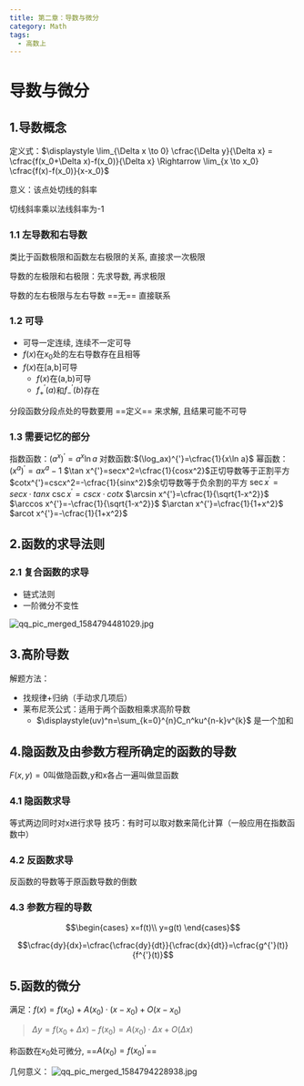 ```yaml
---
title: 第二章：导数与微分
category: Math
tags:
  - 高数上
---
```


# 导数与微分

## 1.导数概念

定义式：$\displaystyle \lim_{\Delta x \to 0} \cfrac{\Delta y}{\Delta x} = \cfrac{f(x_0+\Delta x)-f(x_0)}{\Delta x} \Rightarrow \lim_{x \to x_0} \cfrac{f(x)-f(x_0)}{x-x_0}$

意义：该点处切线的斜率

切线斜率乘以法线斜率为-1

### 1.1 左导数和右导数

类比于函数极限和函数左右极限的关系, 直接求一次极限

导数的左极限和右极限：先求导数, 再求极限

导数的左右极限与左右导数 ==无== 直接联系

### 1.2 可导

- 可导一定连续, 连续不一定可导
- $f(x)$在$x_0$处的左右导数存在且相等
- $f(x)$在[a,b]可导
  - $f(x)$在(a,b)可导
  - $f_{+}^{'}(a)$和$f_{-}^{'}(b)$存在 

分段函数分段点处的导数要用 ==定义== 来求解, 且结果可能不可导


### 1.3 需要记忆的部分

指数函数：$(a^x)^{'}=a^x\ln a$
对数函数:$(\log_ax)^{'}=\cfrac{1}{x\ln a}$
幂函数：$(x^a)^{'}=ax^a-1$
$\tan x^{'}=secx^2=\cfrac{1}{cosx^2}$正切导数等于正割平方
$cotx^{'}=cscx^2=-\cfrac{1}{sinx^2}$余切导数等于负余割的平方 
$\sec x^{'}=secx·tanx$
$\csc x^{'}=cscx·cotx$
$\arcsin x^{'}=\cfrac{1}{\sqrt{1-x^2}}$
$\arccos x^{'}=-\cfrac{1}{\sqrt{1-x^2}}$
$\arctan x^{'}=\cfrac{1}{1+x^2}$
$arcot x^{'}=-\cfrac{1}{1+x^2}$


## 2.函数的求导法则

### 2.1 复合函数的求导

- 链式法则
- 一阶微分不变性

![qq_pic_merged_1584794481029.jpg](https://raw.githubusercontent.com/fengwei2002/Pictures_02/master/img/qq_pic_merged_1584794481029.jpg)

## 3.高阶导数

解题方法：
- 找规律+归纳（手动求几项后）
- 莱布尼茨公式：适用于两个函数相乘求高阶导数
  - $\displaystyle(uv)^n=\sum_{k=0}^{n}C_n^ku^{n-k}v^{k}$ 是一个加和
## 4.隐函数及由参数方程所确定的函数的导数

$F(x,y)=0$叫做隐函数,y和x各占一遍叫做显函数

### 4.1 隐函数求导

等式两边同时对x进行求导
技巧：有时可以取对数来简化计算（一般应用在指数函数中）

### 4.2 反函数求导

反函数的导数等于原函数导数的倒数

### 4.3 参数方程的导数

$$\begin{cases}
  x=f(t)\\
  y=g(t)
\end{cases}$$

$$\cfrac{dy}{dx}=\cfrac{\cfrac{dy}{dt}}{\cfrac{dx}{dt}}=\cfrac{g^{'}(t)}{f^{'}(t)}$$

## 5.函数的微分

满足：$f(x)=f(x_0)+A(x_0)·(x-x_0)+O(x-x_0)$

> $\Delta y=f(x_0+\Delta x)-f(x_0)=A(x_0)·\Delta x+O(\Delta x)$

称函数在$x_0$处可微分, ==$A(x_0)=f(x_0)^{'}$== 

几何意义：
![qq_pic_merged_1584794228938.jpg](https://raw.githubusercontent.com/fengwei2002/Pictures_02/master/img/qq_pic_merged_1584794228938.jpg)

